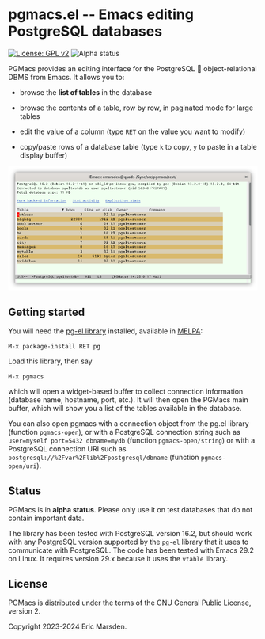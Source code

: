 # pgmacs.el -- Emacs editing PostgreSQL databases

[![License: GPL v2](https://img.shields.io/badge/License-GPL%20v2-blue.svg)](https://www.gnu.org/licenses/old-licenses/gpl-2.0)
![Alpha status](https://img.shields.io/badge/status-alpha-blue)


PGMacs provides an editing interface for the PostgreSQL 🐘 object-relational DBMS from Emacs.
It allows you to:

- browse the **list of tables** in the database

- browse the contents of a table, row by row, in paginated mode for large tables

- edit the value of a column (type `RET` on the value you want to modify)

- copy/paste rows of a database table (type `k` to copy, `y` to paste in a table display buffer)

![Screenshot table list](doc/src/img/screenshot-overview.png)



## Getting started

You will need the [pg-el library](https://github.com/emarsden/pg-el/) installed, available in
[MELPA](https://melpa.org/):

    M-x package-install RET pg

Load this library, then say 

    M-x pgmacs
    
which will open a widget-based buffer to collect connection information (database name, hostname,
port, etc.). It will then open the PGMacs main buffer, which will show you a list of the tables
available in the database.

You can also open pgmacs with a connection object from the pg.el library (function `pgmacs-open`),
or with a PostgreSQL connection string such as `user=myself port=5432 dbname=mydb` (function
`pgmacs-open/string`) or with a PostgreSQL connection URI such as
`postgresql://%2Fvar%2Flib%2Fpostgresql/dbname` (function `pgmacs-open/uri`). 


## Status

PGMacs is in **alpha status**. Please only use it on test databases that do not contain important
data. 

The library has been tested with PostgreSQL version 16.2, but should work with any PostgreSQL
version supported by the `pg-el` library that it uses to communicate with PostgreSQL. The code has
been tested with Emacs 29.2 on Linux. It requires version 29.x because it uses the `vtable` library.


## License

PGMacs is distributed under the terms of the GNU General Public License, version 2.

Copyright 2023-2024 Eric Marsden.

